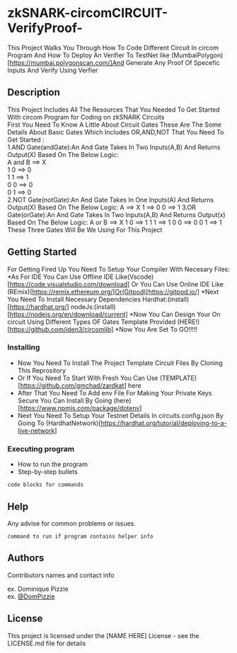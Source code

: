 # zkSNARK-circomCIRCUIT-VerifyProof-
This Project Walks You Through How To Code Different Circuit In circom Program And How To Deploy An Verifier To TestNet like (MumbaiPolygon) [https://mumbai.polygonscan.com/]And Generate Any Proof Of Specefic Inputs And Verify Using Verfier                                                                       

## Description
This Project Includes All The Resources That You Needed To Get Started With circom Program for Coding on zkSNARK Circuits                                                 
First You Need To Know A Little About Circuit Gates These Are The Some Details About Basic Gates Which Includes OR,AND,NOT That You Need To Get Started :                 
1.AND Gate(andGate):An And Gate Takes In Two Inputs(A,B) And Returns Output(X) Based On The Below Logic:                                                                  
   A and  B ==> X                                                                                                                                                         
   1      0 ==> 0                                                                                                                                                         
   1      1 ==> 1                                                                                                                                                         
   0      0 ==> 0                                                                                                                                                         
   0      1 ==> 0                                                                                                                                                         
2.NOT Gate(notGate):An And Gate Takes In One Inputs(A) And Returns Output(X) Based On The Below Logic:
   A ==> X
   1 ==> 0
   0 ==> 1
3.OR Gate(orGate):An And Gate Takes In Two Inputs(A,B) And Returns Output(x) Based On The Below Logic:
   A  or  B ==> X
   1      0 ==> 1
   1      1 ==> 1
   0      0 ==> 0
   0      1 ==> 1    
These Three Gates Will Be We Using For This Project   

## Getting Started
For Getting Fired Up You Need To Setup Your Compiler With Necesary Files:
*As For IDE You Can Use Offline IDE Like(Vscode)[https://code.visualstudio.com/download] Or You Can Use Online IDE Like (REmix)[https://remix.ethereum.org/]Or(Gitpod)[https://gitpod.io/]
*Next You Need To Install Necessary Dependencies
 Hardhat:(install)[https://hardhat.org/]
 nodeJs:(install)[https://nodejs.org/en/download/current]
*Now You Can Design Your On circuit Using Different Types OF Gates Template Provided (HERE!)[https://github.com/iden3/circomlib]
*Now You Are Set To GO!!!!!
### Installing

* Now You Need To Install The Project Template Circuit Files By Cloning This Reprository
* Or If You Need To Start With Fresh You Can Use (TEMPLATE)[https://github.com/gmchad/zardkat] here
* After That You Need To Add env File For Making Your Private Keys Secure You Can Install By Going  (here)[https://www.npmjs.com/package/dotenv]
* Next You Need To Setup Your Testnet Details In circuits.config.json By Going To (HardhatNetwork)[https://hardhat.org/tutorial/deploying-to-a-live-network]
### Executing program

* How to run the program
* Step-by-step bullets
```
code blocks for commands
```

## Help

Any advise for common problems or issues.
```
command to run if program contains helper info
```

## Authors

Contributors names and contact info

ex. Dominique Pizzie  
ex. [@DomPizzie](https://twitter.com/dompizzie)


## License

This project is licensed under the [NAME HERE] License - see the LICENSE.md file for details
